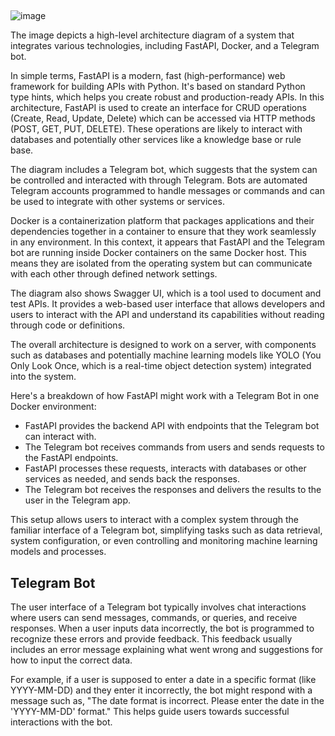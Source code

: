 ## 

![image](https://github.com/DmPanf/Potholes_Detector/assets/99917230/1558b991-b4ca-431b-a1f3-505c9e08c910)

The image depicts a high-level architecture diagram of a system that integrates various technologies, including FastAPI, Docker, and a Telegram bot.

In simple terms, FastAPI is a modern, fast (high-performance) web framework for building APIs with Python. It's based on standard Python type hints, which helps you create robust and production-ready APIs. In this architecture, FastAPI is used to create an interface for CRUD operations (Create, Read, Update, Delete) which can be accessed via HTTP methods (POST, GET, PUT, DELETE). These operations are likely to interact with databases and potentially other services like a knowledge base or rule base.

The diagram includes a Telegram bot, which suggests that the system can be controlled and interacted with through Telegram. Bots are automated Telegram accounts programmed to handle messages or commands and can be used to integrate with other systems or services.

Docker is a containerization platform that packages applications and their dependencies together in a container to ensure that they work seamlessly in any environment. In this context, it appears that FastAPI and the Telegram bot are running inside Docker containers on the same Docker host. This means they are isolated from the operating system but can communicate with each other through defined network settings.

The diagram also shows Swagger UI, which is a tool used to document and test APIs. It provides a web-based user interface that allows developers and users to interact with the API and understand its capabilities without reading through code or definitions.

The overall architecture is designed to work on a server, with components such as databases and potentially machine learning models like YOLO (You Only Look Once, which is a real-time object detection system) integrated into the system.

Here's a breakdown of how FastAPI might work with a Telegram Bot in one Docker environment:

- FastAPI provides the backend API with endpoints that the Telegram bot can interact with.
- The Telegram bot receives commands from users and sends requests to the FastAPI endpoints.
- FastAPI processes these requests, interacts with databases or other services as needed, and sends back the responses.
- The Telegram bot receives the responses and delivers the results to the user in the Telegram app.

This setup allows users to interact with a complex system through the familiar interface of a Telegram bot, simplifying tasks such as data retrieval, system configuration, or even controlling and monitoring machine learning models and processes.

## Telegram Bot

The user interface of a Telegram bot typically involves chat interactions where users can send messages, commands, or queries, and receive responses. When a user inputs data incorrectly, the bot is programmed to recognize these errors and provide feedback. This feedback usually includes an error message explaining what went wrong and suggestions for how to input the correct data.

For example, if a user is supposed to enter a date in a specific format (like YYYY-MM-DD) and they enter it incorrectly, the bot might respond with a message such as, "The date format is incorrect. Please enter the date in the 'YYYY-MM-DD' format." This helps guide users towards successful interactions with the bot.
